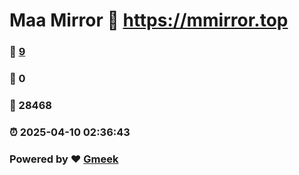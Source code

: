 # Maa Mirror :link: https://mmirror.top 
### :page_facing_up: [9](https://mmirror.top/tag.html) 
### :speech_balloon: 0 
### :hibiscus: 28468 
### :alarm_clock: 2025-04-10 02:36:43 
### Powered by :heart: [Gmeek](https://github.com/Meekdai/Gmeek)
